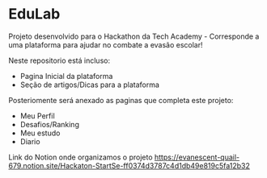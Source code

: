 # EduLab
Projeto desenvolvido para o Hackathon da Tech Academy - Corresponde a uma plataforma para ajudar no combate a evasão escolar!

Neste repositorio está incluso:
* Pagina Inicial da plataforma
* Seção de artigos/Dicas para a plataforma

Posteriomente será anexado as paginas que completa este projeto:
* Meu Perfil
* Desafios/Ranking
* Meu estudo
* Diario

Link do Notion onde organizamos o projeto
https://evanescent-quail-679.notion.site/Hackaton-StartSe-ff0374d3787c4d1db49e819c5fa12b32
